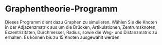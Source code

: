 # Graphentheorie-Programm
Dieses Programm dient dazu Graphen zu simulieren.
Wählen Sie die Knoten in der Adjazenzmatrix aus um die Brücken, Artikulationen, Zentrumsknoten, Exzentrizitäten, Durchmesser, Radius, sowie die Weg- und Distanzmatrix zu erhalten.
Es können bis zu 15 Knoten ausgewählt werden.
